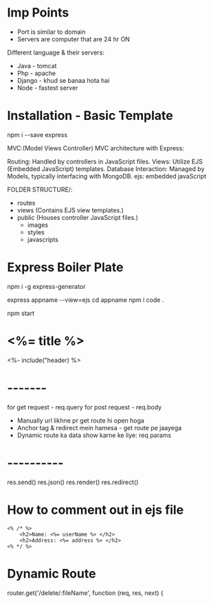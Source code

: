 # Imp Points

- Port is similar to domain
- Servers are computer that are 24 hr ON

Different language & their servers:

- Java - tomcat
- Php - apache
- Django - khud se banaa hota hai
- Node - fastest server

# Installation - Basic Template

npm i --save express

MVC:(Model Views Controller)
MVC architecture with Express:

Routing: Handled by controllers in JavaScript files.
Views: Utilize EJS (Embedded JavaScript) templates.
Database Interaction: Managed by Models, typically interfacing with MongoDB.
ejs: embedded javaScript

FOLDER STRUCTURE/:

- routes
- views (Contains EJS view templates.)
- public (Houses controller JavaScript files.)
  - images
  - styles
  - javascripts

# Express Boiler Plate

npm i -g express-generator

express appname --view=ejs
cd appname
npm i
code .

npm start

<h1><%= title %></h1>

<%- include("header) %>

# -------

for get request - req.query
for post request - req.body

- Manually url likhne pr get route hi open hoga
- Anchor tag & redirect mein hamesa - get route pe jaayega
- Dynamic route ka data show karne ke liye: req params

# ----------

res.send()
res.json()
res.render()
res.redirect()

# How to comment out in ejs file

    <% /* %>
        <h2>Name: <%= userName %> </h2>
        <h2>Address: <%= address %> </h2>
    <% */ %>

# Dynamic Route
<form action="/delete/<%= data %>" method="get">

router.get('/delete/:fileName', function (req, res, next) {

